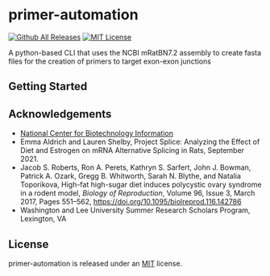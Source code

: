 
# primer-automation
[![Github All Releases](https://img.shields.io/github/downloads/dpatrinos/primer-automation/total.svg)]()
[![MIT License](https://img.shields.io/badge/license-MIT-blue)](https://github.com/dpatrinos/primer-automation/blob/main/LICENSE)

A python-based CLI that uses the NCBI mRatBN7.2 assembly to create fasta files for the creation of primers to target exon-exon junctions

## Getting Started


## Acknowledgements

 - [National Center for Biotechnology Information](https://www.ncbi.nlm.nih.gov/data-hub/taxonomy/10116/)
 - Emma Aldrich and Lauren Shelby, Project Splice: Analyzing the Effect of Diet and Estrogen on mRNA Alternative Splicing in Rats, September 2021.
 - Jacob S. Roberts, Ron A. Perets, Kathryn S. Sarfert, John J. Bowman, Patrick A. Ozark, Gregg B. Whitworth, Sarah N. Blythe, and Natalia Toporikova, High-fat high-sugar diet induces polycystic ovary syndrome in a rodent model, *Biology of Reproduction*, Volume 96, Issue 3, March 2017, Pages 551–562, https://doi.org/10.1095/biolreprod.116.142786
 - Washington and Lee University Summer Research Scholars Program, Lexington, VA

## License
primer-automation is released under an [MIT](https://github.com/dpatrinos/primer-automation/blob/main/LICENSE) license.

